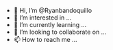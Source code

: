 - 👋 Hi, I’m @Ryanbandoquillo
- 👀 I’m interested in ...
- 🌱 I’m currently learning ...
- 💞️ I’m looking to collaborate on ...
- 📫 How to reach me ...

<!---
Ryanbandoquillo/Ryanbandoquillo is a ✨ special ✨ repository because its `README.md` (this file) appears on your GitHub profile.
You can click the Preview link to take a look at your changes.
--->
